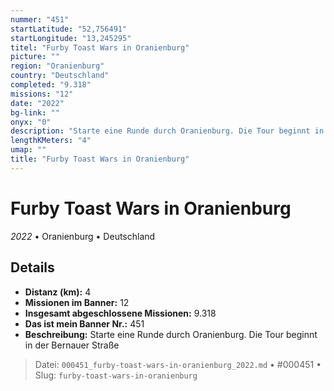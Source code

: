 ```yaml
---
nummer: "451"
startLatitude: "52,756491"
startLongitude: "13,245295"
titel: "Furby Toast Wars in Oranienburg"
picture: ""
region: "Oranienburg"
country: "Deutschland"
completed: "9.318"
missions: "12"
date: "2022"
bg-link: ""
onyx: "0"
description: "Starte eine Runde durch Oranienburg. Die Tour beginnt in der Bernauer Straße"
lengthKMeters: "4"
umap: ""
title: "Furby Toast Wars in Oranienburg"
---
```

# Furby Toast Wars in Oranienburg

*2022* • Oranienburg • Deutschland



## Details
- **Distanz (km):** 4
- **Missionen im Banner:** 12
- **Insgesamt abgeschlossene Missionen:** 9.318
- **Das ist mein Banner Nr.:** 451
- **Beschreibung:** Starte eine Runde durch Oranienburg. Die Tour beginnt in der Bernauer Straße



> Datei: `000451_furby-toast-wars-in-oranienburg_2022.md` • #000451 • Slug: `furby-toast-wars-in-oranienburg`

